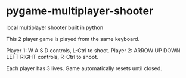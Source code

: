 # pygame-multiplayer-shooter
 local multiplayer shooter built in python

This 2 player game is played from the same keyboard.

Player 1: W A S D controls, L-Ctrl to shoot.
Player 2: ARROW UP DOWN LEFT RIGHT controls, R-Ctrl to shoot.

Each player has 3 lives. Game automatically resets until closed.
